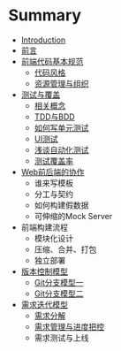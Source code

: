 # Summary

* [Introduction](intro.md)
* [前言](qian_yan.md)
* [前端代码基本规范](qian_duan_dai_ma_ji_ben_gui_fan.md)
   * [代码风格](dai_ma_feng_ge.md)
   * [资源管理与组织](zi_yuan_guan_li_yu_zu_zhi.md)
* [测试与覆盖](ce_shi_yu_fu_gai.md)
   * [相关概念](xiang_guan_gai_nian.md)
   * [TDD与BDD](tddyu_bdd.md)
   * [如何写单元测试](ru_he_xie_dan_yuan_ce_shi.md)
   * [UI测试](uice_shi.md)
   * [浅谈自动化测试](qian_tan_zi_dong_hua_ce_shi.md)
   * [测试覆盖率](ce_shi_fu_gai_lv.md)
* [Web前后端的协作](webqian_hou_duan_de_xie_zuo.md)
   * 谁来写模板
   * 分工与契约
   * 如何构建假数据
   * 可伸缩的Mock Server
* 前端构建流程
   * 模块化设计
   * 压缩、合并、打包
   * 独立部署
* [版本控制模型](ban_ben_kong_zhi_mo_xing.md)
   * [Git分支模型一](gitfen_zhi_mo_xing_yi.md)
   * [Git分支模型二](gitfen_zhi_mo_xing_er.md)
* [需求迭代模型](xu_qiu_die_dai_mo_xing.md)
   * [需求分解](xu_qiu_fen_jie.md)
   * [需求管理与进度把控](xu_qiu_guan_li_yu_jin_du_ba_kong.md)
   * 需求测试与上线

